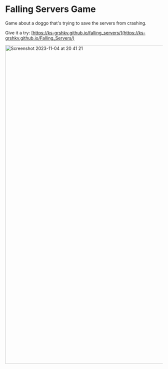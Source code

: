# Falling Servers Game


Game about a doggo that's trying to save the servers from crashing. 

Give it a try:
[https://ks-grshkv.github.io/falling_servers/](https://ks-grshkv.github.io/Falling_Servers/)


<img width="1020" alt="Screenshot 2023-11-04 at 20 41 21" src="https://github.com/ks-grshkv/falling_servers/assets/103319207/0aba437e-d127-4bba-a1bb-0d086416c303">
